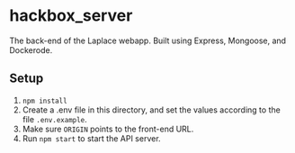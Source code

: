 # hackbox_server
The back-end of the Laplace webapp.
Built using Express, Mongoose, and Dockerode.

## Setup
1. `npm install`
2. Create a .env file in this directory, and set the values according to the file `.env.example`.
3. Make sure `ORIGIN` points to the front-end URL.
4. Run `npm start` to start the API server.
